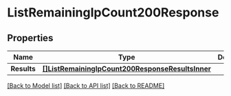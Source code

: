# ListRemainingIpCount200Response

## Properties

Name | Type | Description | Notes
------------ | ------------- | ------------- | -------------
**Results** | [**[]ListRemainingIpCount200ResponseResultsInner**](ListRemainingIpCount200ResponseResultsInner.md) |  |

[[Back to Model list]](../README.md#documentation-for-models) [[Back to API list]](../README.md#documentation-for-api-endpoints) [[Back to README]](../README.md)


